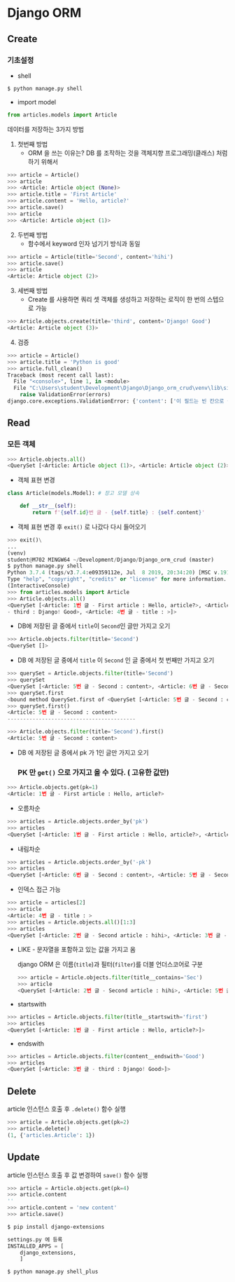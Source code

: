 # Django ORM
## Create
### 기초설정

- shell
```bash
$ python manage.py shell
```
- import model
```python
from articles.models import Article
```

데이터를 저장하는 3가지 방법

1. 첫번째 방법
   - ORM 을 쓰는 이유는? DB 를 조작하는 것을 객체지향 프로그래밍(클래스) 처럼 하기 위해서

```python
>>> article = Article()
>>> article
>>> <Article: Article object (None)>
>>> article.title = 'First Article'
>>> article.content = 'Hello, article?'
>>> article.save()
>>> article
>>> <Article: Article object (1)>
```

2. 두번째 방법
   - 함수에서 keyword 인자 넘기기 방식과 동일

```python
>>> article = Article(title='Second', content='hihi')
>>> article.save()
>>> article
<Article: Article object (2)>
```

3. 세번째 방법
   - Create 를 사용하면 쿼리 셋 객체를 생성하고 저장하는 로직이 한 번의 스텝으로 가능

```python
>>> Article.objects.create(title='third', content='Django! Good')
<Article: Article object (3)>
```

4. 검증

```python
>>> article = Article()
>>> article.title = 'Python is good'
>>> article.full_clean()
Traceback (most recent call last):
  File "<console>", line 1, in <module>
  File "C:\Users\student\Development\Django\Django_orm_crud\venv\lib\site-packages\django\db\models\base.py", line 1203, in full_clean
    raise ValidationError(errors)
django.core.exceptions.ValidationError: {'content': ['이 필드는 빈 칸으로 둘 수 없습니다.']}xxxxxxxxxx >>> article = Article()>>> article.title = 'Python is good'>>> article.full_clean()Traceback (most recent call last):  File "<console>", line 1, in <module>  File "C:\Users\student\Development\Django\Django_orm_crud\venv\lib\site-packages\django\db\models\base.py", line 1203, in full_clean    raise ValidationError(errors)django.core.exceptions.ValidationError: {'content': ['이 필드는 빈 칸으로 둘 수 없습니다.']}article.full_clean()python
```



## Read

### 모든 객체

```python
>>> Article.objects.all()
<QuerySet [<Article: Article object (1)>, <Article: Article object (2)>, <Article: Article object (3)>, <Article: Article object (4)>]>
```

- 객체 표현 변경

```python
class Article(models.Model): # 장고 모델 상속

    def __str__(self):
        return f'{self.id}번 글 - {self.title} : {self.content}'
```

- 객체 표현 변경 후 `exit()` 로 나갔다 다시 들어오기

```python
>>> exit()\
...
(venv)
student@M702 MINGW64 ~/Development/Django/Django_orm_crud (master)
$ python manage.py shell
Python 3.7.4 (tags/v3.7.4:e09359112e, Jul  8 2019, 20:34:20) [MSC v.1916 64 bit (AMD64)] on win32
Type "help", "copyright", "credits" or "license" for more information.
(InteractiveConsole)
>>> from articles.models import Article
>>> Article.objects.all()
<QuerySet [<Article: 1번 글 - First article : Hello, article?>, <Article: 2번 글 - Second article : hihi>, <Article: 3번 글
- third : Django! Good>, <Article: 4번 글 - title : >]>
```

- DB에 저장된 글 중에서 `title`이 `Second`인 글만 가지고 오기

```python
>>> Article.objects.filter(title='Second')
<QuerySet []>
```

- DB 에 저장된 글 중에서 `title` 이 `Second` 인 글 중에서 첫 번째만 가지고 오기

```python
>>> querySet = Article.objects.filter(title='Second')
>>> querySet
<QuerySet [<Article: 5번 글 - Second : content>, <Article: 6번 글 - Second : content>]>
>>> querySet.first
<bound method QuerySet.first of <QuerySet [<Article: 5번 글 - Second : content>, <Article: 6번 글 - Second : content>]>>
>>> querySet.first()
<Article: 5번 글 - Second : content>
-----------------------------------------

>>> Article.objects.filter(title='Second').first()
<Article: 5번 글 - Second : content>

```

- DB 에 저장된 글 중에서 pk 가 1인 글만 가지고 오기

  ### PK 만 ```get()``` 으로 가지고 올 수 있다. ( 고유한 값만)

```python
>>> Article.objects.get(pk=1)
<Article: 1번 글 - First article : Hello, article?>
```

- 오름차순

```python
>>> articles = Article.objects.order_by('pk')
>>> articles
<QuerySet [<Article: 1번 글 - First article : Hello, article?>, <Article: 2번 글 - Second article : hihi>, <Article: 3번 글 - third : Django! Good>, <Article: 4번 글 - title : >, <Article: 5번 글 - Second : content>, <Article: 6번 글 - Second : content>]>
```

- 내림차순

```python
>>> articles = Article.objects.order_by('-pk')
>>> articles
<QuerySet [<Article: 6번 글 - Second : content>, <Article: 5번 글 - Second : content>, <Article: 4번 글 - title : >, <Article: 3번 글 - third : Django! Good>, <Article: 2번 글 - Second article : hihi>, <Article: 1번 글 - First article : Hello, article?>]>
```

- 인덱스 접근 가능

```python
>>> article = articles[2]
>>> article
<Article: 4번 글 - title : >
>>> articles = Article.objects.all()[1:3]
>>> articles
<QuerySet [<Article: 2번 글 - Second article : hihi>, <Article: 3번 글 - third : Django! Good>]>
```

- LIKE - 문자열을 포함하고 있는 값을 가지고 옴

  django ORM 은 이름(`title`)과 필터(`filter`)를 더블 언더스코어로 구분

  ```python
  >>> article = Article.objects.filter(title__contains='Sec')
  >>> article
  <QuerySet [<Article: 2번 글 - Second article : hihi>, <Article: 5번 글 - Second : content>, <Article: 6번 글 - Second : content>]>
  ```

- startswith

```python
>>> articles = Article.objects.filter(title__startswith='first')
>>> articles
<QuerySet [<Article: 1번 글 - First article : Hello, article?>]>
```

- endswith

```python
>>> articles = Article.objects.filter(content__endswith='Good')
>>> articles
<QuerySet [<Article: 3번 글 - third : Django! Good>]>
```

## Delete

article 인스턴스 호출 후 `.delete()` 함수 실행

```python
>>> article = Article.objects.get(pk=2)
>>> article.delete()
(1, {'articles.Article': 1})
```

## Update

article 인스턴스 호출 후 값 변경하여 `save()` 함수 실행

```python
>>> article = Article.objects.get(pk=4)
>>> article.content
''
>>> article.content = 'new content'
>>> article.save()
```

```bash
$ pip install django-extensions
```

```python
settings.py 에 등록
INSTALLED_APPS = [
	django_extensions,
	]
```

```python
$ python manage.py shell_plus
```

